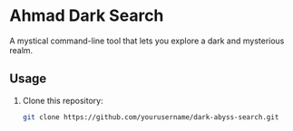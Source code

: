 # Ahmad Dark Search

A mystical command-line tool that lets you explore a dark and mysterious realm.

## Usage

1. Clone this repository:
   ```bash
   git clone https://github.com/yourusername/dark-abyss-search.git
